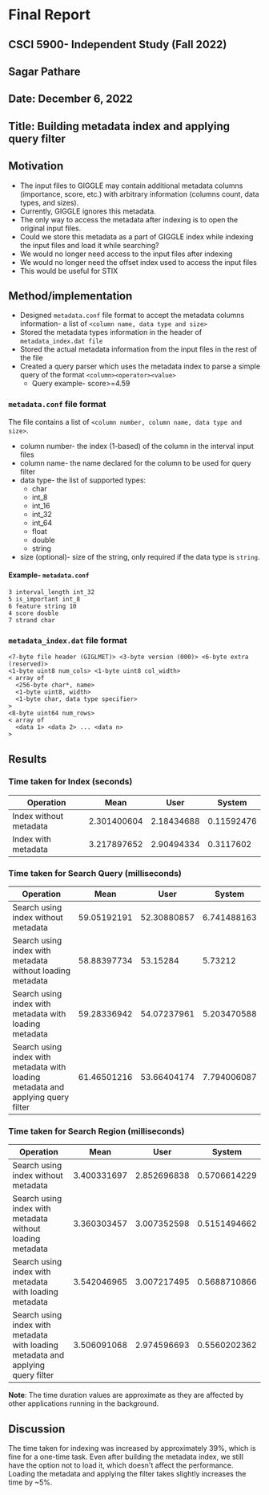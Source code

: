 # Final Report
## CSCI 5900- Independent Study (Fall 2022)
## Sagar Pathare
## Date: December 6, 2022

## Title: Building metadata index and applying query filter

## Motivation
- The input files to GIGGLE may contain additional metadata columns (importance, score, etc.) with arbitrary information (columns count, data types, and sizes). 
- Currently, GIGGLE ignores this metadata. 
- The only way to access the metadata after indexing is to open the original input files. 
- Could we store this metadata as a part of GIGGLE index while indexing the input files and load it while searching? 
- We would no longer need access to the input files after indexing
- We would no longer need the offset index used to access the input files
- This would be useful for STIX

## Method/implementation
- Designed `metadata.conf` file format to accept the metadata columns information- a list of `<column name, data type and size>`
- Stored the metadata types information in the header of `metadata_index.dat file`
- Stored the actual metadata information from the input files in the rest of the file
- Created a query parser which uses the metadata index to parse a simple query of the format `<column><operator><value>`
  - Query example- score>=4.59

### `metadata.conf` file format
The file contains a list of `<column number, column name, data type and size>`.
- column number- the index (1-based) of the column in the interval input files
- column name- the name declared for the column to be used for query filter
- data type- the list of supported types:  
  - char
  - int_8
  - int_16
  - int_32
  - int_64
  - float
  - double
  - string
- size (optional)- size of the string, only required if the data type is `string`.   

#### Example- `metadata.conf`
```
3 interval_length int_32
5 is_important int_8
6 feature string 10
4 score double
7 strand char
```

### `metadata_index.dat` file format
```
<7-byte file header (GIGLMET)> <3-byte version (000)> <6-byte extra (reserved)>
<1-byte uint8 num_cols> <1-byte uint8 col_width>
< array of  
  <256-byte char*, name>
  <1-byte uint8, width>
  <1-byte char, data type specifier>
>
<8-byte uint64 num_rows>
< array of  
  <data 1> <data 2> ... <data n>
>
```

## Results

### Time taken for Index (seconds)
| Operation              | Mean        | User       | System     |
|------------------------|-------------|------------|------------|
| Index without metadata | 2.301400604 | 2.18434688 | 0.11592476 |
| Index with metadata    | 3.217897652 | 2.90494334 |  0.3117602 |

### Time taken for Search Query (milliseconds)
| Operation                                                                        | Mean        | User        | System      |
|----------------------------------------------------------------------------------|-------------|-------------|-------------|
| Search using index without metadata                                              | 59.05192191 | 52.30880857 | 6.741488163 |
| Search using index with metadata without loading metadata                        | 58.88397734 |    53.15284 |     5.73212 |
| Search using index with metadata with loading metadata                           | 59.28336942 | 54.07237961 | 5.203470588 |
| Search using index with metadata with loading metadata and applying query filter | 61.46501216 | 53.66404174 | 7.794006087 |

### Time taken for Search Region (milliseconds)
| Operation                                                                        | Mean        | User        | System       |
|----------------------------------------------------------------------------------|-------------|-------------|--------------|
| Search using index without metadata                                              | 3.400331697 | 2.852696838 | 0.5706614229 |
| Search using index with metadata without loading metadata                        | 3.360303457 | 3.007352598 | 0.5151494662 |
| Search using index with metadata with loading metadata                           | 3.542046965 | 3.007217495 | 0.5688710866 |
| Search using index with metadata with loading metadata and applying query filter | 3.506091068 | 2.974596693 | 0.5560202362 |

**Note**: The time duration values are approximate as they are affected by other applications running in the background.
## Discussion
The time taken for indexing was increased by approximately 39%, which is fine for a one-time task. Even after building the metadata index, we still have the option not to load it, which doesn't affect the performance. Loading the metadata and applying the filter takes slightly increases the time by ~5%.
